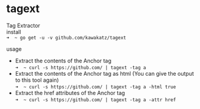 # tagext
Tag Extractor<br>
install<br>
```➜  ~ go get -u -v github.com/kawakatz/tagext```

usage<br>
- Extract the contents of the Anchor tag<br>
```➜  ~ curl -s https://github.com/ | tagext -tag a```
- Extract the contents of the Anchor tag as html (You can give the output to this tool again)<br> 
```➜  ~ curl -s https://github.com/ | tagext -tag a -html true```
- Extract the href attributes of the Anchor tag<br>
```➜  ~ curl -s https://github.com/ | tagext -tag a -attr href```
